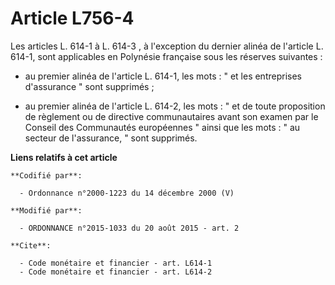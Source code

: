 # Article L756-4

Les articles L. 614-1 à L. 614-3 , à l'exception du dernier alinéa de l'article L. 614-1, sont applicables en Polynésie
française sous les réserves suivantes :

- au premier alinéa de l'article L. 614-1, les mots : " et les entreprises d'assurance " sont supprimés ;

- au premier alinéa de l'article L. 614-2, les mots : " et de toute proposition de règlement ou de directive communautaires
avant son examen par le Conseil des Communautés européennes " ainsi que les mots : " au secteur de l'assurance, " sont
supprimés.

**Liens relatifs à cet article**

	**Codifié par**:

	  - Ordonnance n°2000-1223 du 14 décembre 2000 (V)

	**Modifié par**:

	  - ORDONNANCE n°2015-1033 du 20 août 2015 - art. 2

	**Cite**:

	  - Code monétaire et financier - art. L614-1
	  - Code monétaire et financier - art. L614-2
